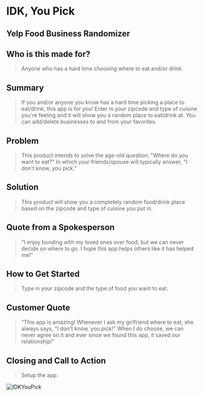 # IDK, You Pick

## Yelp Food Business Randomizer ##

## Who is this made for? ##
  > Anyone who has a hard time choosing where to eat and/or drink.

## Summary ##
  > If you and/or anyone you know has a hard time picking a place to eat/drink, this app is for you! Enter in your zipcode and type of cuisine you're feeling and it will show you a random place to eat/drink at. You can add/delete businesses to and from your favorites.

## Problem ##
  > This product intends to solve the age-old question: "Where do you want to eat?" In which your friends/spouse will typically answer, "I don't know, you pick."

## Solution ##
  > This product will show you a completely random food/drink place based on the zipcode and type of cuisine you put in.

## Quote from a Spokesperson ##
  > "I enjoy bonding with my loved ones over food, but we can never decide on where to go. I hope this app helps others like it has helped me!"

## How to Get Started ##
  > Type in your zipcode and the type of food you want to eat.

## Customer Quote ##
  > "This app is amazing! Whenever I ask my girlfriend where to eat, she always says, "I don't know, you pick!" When I do choose, we can never agree on it and ever since we found this app, it saved our relationship!"

## Closing and Call to Action ##
  > Setup the app.

![IDKYouPick](https://user-images.githubusercontent.com/94875504/160452414-351fffbc-61c7-41bb-b158-0af8d70fb7a3.gif)



